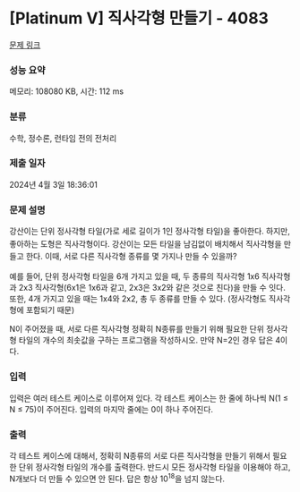 # [Platinum V] 직사각형 만들기 - 4083 

[문제 링크](https://www.acmicpc.net/problem/4083) 

### 성능 요약

메모리: 108080 KB, 시간: 112 ms

### 분류

수학, 정수론, 런타임 전의 전처리

### 제출 일자

2024년 4월 3일 18:36:01

### 문제 설명

<p><span style="line-height:1.6em">강산이는 단위 정사각형 타일(가로 세로 길이가 1인 정사각형 타일)을 좋아한다. 하지만, 좋아하는 도형은 직사각형이다. 강산이는 모든 타일을 남김없이 배치해서 직사각형을 만들고 한다. 이때, 서로 다른 직사각형 종류를 몇 가지나 만들 수 있을까?</span></p>


<p>예를 들어, 단위 정사각형 타일을 6개 가지고 있을 때, 두 종류의 직사각형 1x6 직사각형과 2x3 직사각형(6x1은 1x6과 같고, 2x3은 3x2와 같은 것으로 친다)을 만들 수 잇다. 또한, 4개 가지고 있을 때는 1x4와 2x2, 총 두 종류를 만들 수 있다. (정사각형도 직사각형에 포함되기 때문)</p>


<p>N이 주어졌을 때, 서로 다른 직사각형 정확히 N종류를 만들기 위해 필요한 단위 정사각형 타일의 개수의 최솟값을 구하는 프로그램을 작성하시오. 만약 N=2인 경우 답은 4이다.</p>

### 입력 

 <p>입력은 여러 테스트 케이스로 이루어져 있다. 각 테스트 케이스는 한 줄에 하나씩 N(1 ≤ N ≤ 75)이 주어진다. 입력의 마지막 줄에는 0이 하나 주어진다.</p>

### 출력 

 <p>각 테스트 케이스에 대해서, 정확히 N종류의 서로 다른 직사각형을 만들기 위해서 필요한 단위 정사각형 타일의 개수를 출력한다. 반드시 모든 정사각형 타일을 이용해야 하고, N개보다 더 만들 수 있으면 안 된다. 답은 항상 10<sup>18</sup>을 넘지 않는다.</p>

